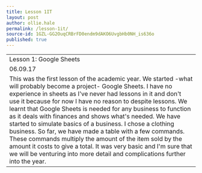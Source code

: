 ```yaml
---
title: Lesson 1IT
layout: post
author: ollie.hale
permalink: /lesson-1it/
source-id: 1GZL-GG2OuqCRBrFD0endm9dAKO6UvgbHb0NH_is636o
published: true
---
```

<table>
  <tr>
    <td>Lesson 1: Google Sheets</td>
  </tr>
  <tr>
    <td>06.09.17</td>
  </tr>
  <tr>
    <td>This was the first lesson of the academic year. We started -what will probably become a project- Google Sheets. I have no experience in sheets as I've never had lessons in it and don't use it because for now I have no reason to despite lessons. We learnt that Google Sheets is needed for any business to function as it deals with finances and shows what's needed. We have started to simulate basics of a business. I chose a clothing business. So far, we have made a table with a few commands. These commands multiply the amount of the item sold by the amount it costs to give a total. It was very basic and I'm sure that we will be venturing into more detail and complications further into the year.</td>
  </tr>
</table>


